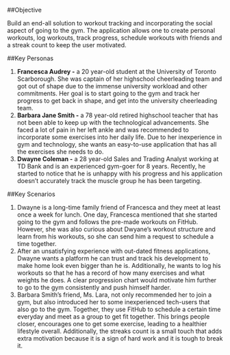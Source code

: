 ##Objective

Build an end-all solution to workout tracking and incorporating the social aspect of going to the gym. The application allows one to create personal workouts, log workouts, track progress, schedule workouts with friends and a streak count to keep the user motivated.

##Key Personas

1. **Francesca Audrey -** a 20 year-old student at the University of Toronto Scarborough. She was captain of her highschool cheerleading team and got out of shape due to the immense university workload and other commitments. Her goal is to start going to the gym and track her progress to get back in shape, and get into the university cheerleading team.
2. **Barbara Jane Smith -** a 78 year-old retired highschool teacher that has not been able to keep up with the technological advancements. She faced a lot of pain in her left ankle and was recommended to incorporate some exercises into her daily life. Due to her inexperience in gym and technology, she wants an easy-to-use application that has all the exercises she needs to do.
3. **Dwayne Coleman -** a 28 year-old Sales and Trading Analyst working at TD Bank and is an experienced gym-goer for 8 years. Recently, he started to notice that he is unhappy with his progress and his application doesn’t accurately track the muscle group he has been targeting.

##Key Scenarios

1. Dwayne is a long-time family friend of Francesca and they meet at least once a week for lunch. One day, Francesca mentioned that she started going to the gym and follows the pre-made workouts on FitHub. However, she was also curious about Dwyane’s workout structure and learn from his workouts, so she can send him a request to schedule a time together.
2. After an unsatisfying experience with out-dated fitness applications, Dwayne wants a platform he can trust and track his development to make home look even bigger than he is. Additionally, he wants to log his workouts so that he has a record of how many exercises and what weights he does. A clear progression chart would motivate him further to go to the gym consistently and push himself harder.
3. Barbara Smith’s friend, Ms. Lara, not only recommended her to join a gym, but also introduced her to some inexperienced tech-users that also go to the gym. Together, they use FitHub to schedule a certain time everyday and meet as a group to get fit together. This brings people closer, encourages one to get some exercise, leading to a healthier lifestyle overall. Additionally, the streaks count is a small touch that adds extra motivation because it is a sign of hard work and it is tough to break it.
